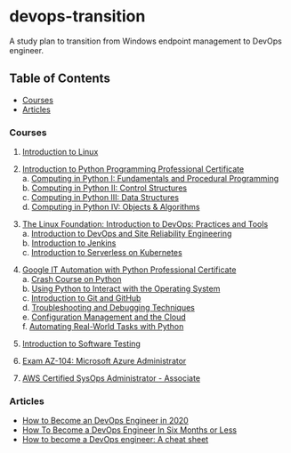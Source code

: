 # devops-transition
A study plan to transition from Windows endpoint management to DevOps engineer.

## Table of Contents
* [Courses](#head0)
* [Articles](#head1)

### <a name="head0"></a>Courses
1.    [Introduction to Linux](https://www.edx.org/course/introduction-to-linux)

2.    [Introduction to Python Programming Professional Certificate](https://www.edx.org/professional-certificate/introduction-to-python-programming)\
a. [Computing in Python I: Fundamentals and Procedural Programming](https://courses.edx.org/certificates/0ddde4588c4a4852aa5c85bc01efc69b)\
b. [Computing in Python II: Control Structures](https://www.edx.org/course/computing-in-python-ii-control-structures)\
c. [Computing in Python III: Data Structures](https://www.edx.org/course/computing-in-python-iii-data-structures)\
d. [Computing in Python IV: Objects & Algorithms](https://www.edx.org/course/computing-in-python-iv-objects-algorithms)

3.    [The Linux Foundation: Introduction to DevOps: Practices and Tools](https://www.edx.org/professional-certificate/linuxfoundationx-introduction-to-devops-practices-and-tools)\
a. [Introduction to DevOps and Site Reliability Engineering](https://www.edx.org/course/introduction-to-devops-and-site-reliability-engineering)\
b. [Introduction to Jenkins](https://www.edx.org/course/introduction-to-jenkins)\
c. [Introduction to Serverless on Kubernetes](https://www.edx.org/course/introduction-to-serverless-on-kubernetes)

4.    [Google IT Automation with Python Professional Certificate](https://www.coursera.org/professional-certificates/google-it-automation)\
a. [Crash Course on Python](https://www.coursera.org/learn/python-crash-course?specialization=google-it-automation)\
b. [Using Python to Interact with the Operating System](https://www.coursera.org/learn/python-operating-system?specialization=google-it-automation)\
c. [Introduction to Git and GitHub](https://www.coursera.org/learn/introduction-git-github?specialization=google-it-automation)\
d. [Troubleshooting and Debugging Techniques](https://www.coursera.org/learn/troubleshooting-debugging-techniques?specialization=google-it-automation)\
e. [Configuration Management and the Cloud](https://www.coursera.org/learn/configuration-management-cloud)\
f. [Automating Real-World Tasks with Python](https://www.coursera.org/learn/automating-real-world-tasks-python)

5.    [Introduction to Software Testing](https://www.coursera.org/learn/introduction-software-testing?ranMID=40328&ranEAID=SAyYsTvLiGQ&ranSiteID=SAyYsTvLiGQ-twtrC7ARTRkot_XGLBvDoA&siteID=SAyYsTvLiGQ-twtrC7ARTRkot_XGLBvDoA&utm_content=10&utm_medium=partners&utm_source=linkshare&utm_campaign=SAyYsTvLiGQ)

6.    [Exam AZ-104: Microsoft Azure Administrator](https://docs.microsoft.com/en-us/learn/certifications/exams/az-104)

7.    [AWS Certified SysOps Administrator - Associate](https://aws.amazon.com/certification/certified-sysops-admin-associate/)

### <a name="head1"></a>Articles
* [How to Become an DevOps Engineer in 2020](https://medium.com/swlh/how-to-become-an-devops-engineer-in-2020-80b8740d5a52)
* [How To Become a DevOps Engineer In Six Months or Less](https://medium.com/@devfire/how-to-become-a-devops-engineer-in-six-months-or-less-366097df7737)
* [How to become a DevOps engineer: A cheat sheet](https://www.reddit.com/r/devops/comments/9ab0qo/how_to_become_a_devops_engineer_a_cheat_sheet/)
